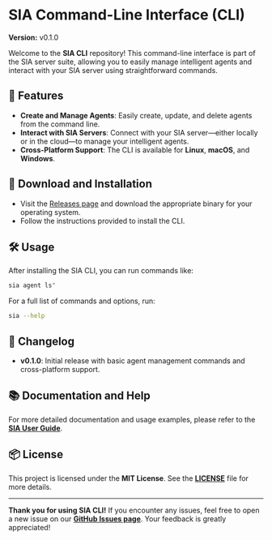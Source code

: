 # SIA Command-Line Interface (CLI)

**Version:** v0.1.0

Welcome to the **SIA CLI** repository! This command-line interface is part of the SIA server suite, allowing you to easily manage intelligent agents and interact with your SIA server using straightforward commands.

## 🚀 **Features**

- **Create and Manage Agents**: Easily create, update, and delete agents from the command line.
- **Interact with SIA Servers**: Connect with your SIA server—either locally or in the cloud—to manage your intelligent agents.
- **Cross-Platform Support**: The CLI is available for **Linux**, **macOS**, and **Windows**.

## 📂 **Download and Installation**

- Visit the [Releases page](https://github.com/rmrbytes/sia-cli/releases) and download the appropriate binary for your operating system.
- Follow the instructions provided to install the CLI.

## 🛠️ **Usage**

After installing the SIA CLI, you can run commands like:

```bash
sia agent ls"
```

For a full list of commands and options, run:

```bash
sia --help
```

## 🧭 **Changelog**

- **v0.1.0**: Initial release with basic agent management commands and cross-platform support.


## 📚 **Documentation and Help**

For more detailed documentation and usage examples, please refer to the **[SIA User Guide](https://github.com/rmr/sia/tree/main/docs)**.

## 📦 **License**

This project is licensed under the **MIT License**. See the **[LICENSE](https://github.com/rmrbytes/sia-cli/blob/main/LICENSE)** file for more details.

---

**Thank you for using SIA CLI!** If you encounter any issues, feel free to open a new issue on our **[GitHub Issues page](https://github.com/rmrbytes/sia-cli/issues)**. Your feedback is greatly appreciated!

